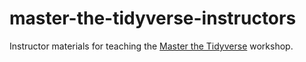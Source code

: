 # master-the-tidyverse-instructors

Instructor materials for teaching the [Master the Tidyverse](https://github.com/rstudio-education/master-the-tidyverse/) workshop.
